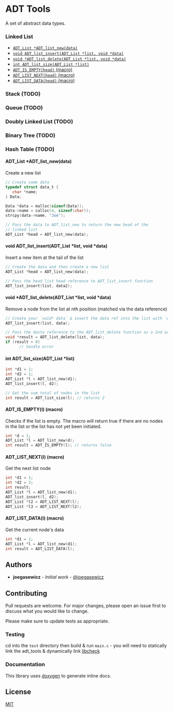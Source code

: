 # ADT Tools
A set of abstract data types.

### Linked List
- [`ADT_List *ADT_list_new(data)`](https://github.com/joegasewicz/libadttools#adt_list-adt_list_newdata)
- [`void ADT_list_insert(ADT_List *list, void *data)`](https://github.com/joegasewicz/libadttools#void-adt_list_insertadt_list-list-void-data)
- [`void *ADT_list_delete(ADT_List *list, void *data)`](https://github.com/joegasewicz/libadttools#void-adt_list_deleteadt_list-list-void-data)
- [`int ADT_list_size(ADT_List *list)`](https://github.com/joegasewicz/adt-tools#int-adt_list_sizeadt_list-list)
- [`ADT_IS_EMPTY(head)` (macro)](https://github.com/joegasewicz/adt-tools#adt_is_emptyl-macro)
- [`ADT_LIST_NEXT(head)` (macro)](https://github.com/joegasewicz/adt-tools#adt_list_nextl-macro)
- [`ADT_LIST_DATA(head)` (macro)](https://github.com/joegasewicz/adt-tools#adt_list_datal-macro)


### Stack (TODO)

### Queue (TODO)

### Doubly Linked List (TODO)

### Binary Tree (TODO)

### Hash Table (TODO)

#### ADT_List *ADT_list_new(data)
Create a new list
```c
// Create some data
typedef struct data_t {
   char *name;
} Data;

Data *data = malloc(sizeof(Data));
data->name = calloc(4, sizeof(char));
strcpy(data->name, "Joe");

// Pass the data to ADT_list_new to return the new head of the
// linked list
ADT_List *head = ADT_list_new(data);
```

#### void ADT_list_insert(ADT_List *list, void *data)
Insert a new item at the tail of the list

```c
// Create the data and then create a new list
ADT_List *head = ADT_list_new(data);

// Pass the head list head reference to ADT_list_insert function
ADT_list_insert(list, data2);
```

#### void *ADT_list_delete(ADT_List *list, void *data)
Remove a node from the list at nth position (matched via the data reference)
```c
// Create your `void* data` & insert the data ref into the list with `ADT_list_insert`
ADT_list_insert(list, data);

// Pass the dasta reference to the ADT_list_delete function as a 2nd argument
void *result = ADT_list_delete(list, data);
if (result < 0)
      // handle error
```

#### int ADT_list_size(ADT_List *list)
```c
int *d1 = 1;
int *d2 = 1;
ADT_List *l = ADT_list_new(d1);
ADT_list_insert(l, d2);

// Get the sum total of nodes in the list
int result = ADT_list_size(l); // returns 2
```

#### ADT_IS_EMPTY(l) (macro)
Checks if the list is empty. The macro will return true if there are
no nodes in the list or the list has not yet been initiated.
```c
int *d = 1;
ADT_List *l = ADT_list_new(d);
int result = ADT_IS_EMPTY(l); // returns false
```

#### ADT_LIST_NEXT(l) (macro)
Get the next list node
```c
int *d1 = 1;
int *d2 = 2;
int result;
ADT_List *l = ADT_list_new(d1);
ADT_list_insert(l, d2);
ADT_List *l2 = ADT_LIST_NEXT(l);
ADT_List *l3 = ADT_LIST_NEXT(l2);
```

#### ADT_LIST_DATA(l) (macro)
Get the current node's data
```c
int *d1 = 1;
ADT_List *l = ADT_list_new(d1);
int result = ADT_LIST_DATA(l);
```

## Authors

* **joegasewicz** - *Initial work* - [@joegasewicz](https://twitter.com/joegasewicz)

## Contributing
Pull requests are welcome. For major changes, please open an issue first to discuss what you would like to change.

Please make sure to update tests as appropriate.

### Testing
cd into the `test` directory then build & run `main.c` - you will need to
statically link the adt_tools & dynamically link [libcheck](https://github.com/libcheck/check)

### Documentation
This library uses [doxygen](https://www.doxygen.nl/) to generate inline docs.

## License
[MIT](https://choosealicense.com/licenses/mit/)


